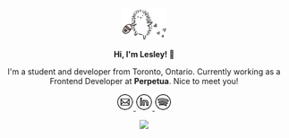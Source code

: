 <div align="center">
  <br>
  <br>
  <a href="https://lesleyhou.com/" target="_blank">
    <img width="80" src="https://github.com/lesley-hou/lesley-hou/blob/main/assets/hedgehog-spreading-love.png" />
  </a>
  <br>
  <p><b>Hi, I'm Lesley! 🤍</b></p>
  <p>I'm a student and developer from Toronto, Ontario. Currently working as a Frontend Developer at <b>Perpetua</b>. Nice to meet you!</p>
    <p>
    <a href="mailto:lesleyhou28@gmail.com" target="_blank">
      <img height="30" src="https://github.com/lesley-hou/lesley-hou/blob/main/assets/email.png" />
    </a>
    <a href="https://www.linkedin.com/in/lesleyhou/" target="_blank">
      <img height="30" src="https://github.com/lesley-hou/lesley-hou/blob/main/assets/linkedin.png" />
    </a>
    <a href="https://open.spotify.com/user/lesleyhouu?si=e8528288042b49d6" target="_blank">
      <img height="30" src="https://github.com/lesley-hou/lesley-hou/blob/main/assets/spotify.png" />
    </a>
  </p>
  <p>
      <img src="https://github-readme-streak-stats.herokuapp.com/?user=lesley-hou&theme=graywhite&hide_border=false" />
  </p>
  <br>
  <br>
</div>
